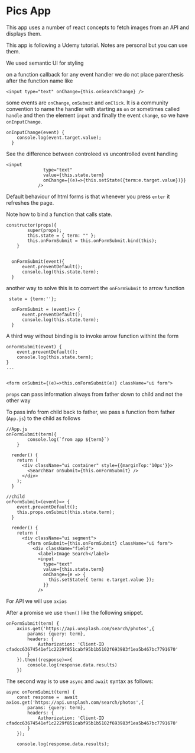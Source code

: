 # Pics App

This app uses a number of react concepts to fetch images from an API and displays them.

This app is following a Udemy tutorial. Notes are personal but you can use them.

We used semantic UI for styling

on a function callback for any event handler we do not place parenthesis after the function name like

```
<input type="text" onChange={this.onSearchChange} />
```

some events are `onChange`, `onSubmit` and `onClick`.
It is a community convention to name the handler with starting as `on` or sometimes called `handle` and then the element `input` and finally the event `change`, so we have `onInputChange`.

```
onInputChange(event) {
    console.log(event.target.value);
  }
```

See the difference between controleed vs uncontrolled event handling

```
<input
              type="text"
              value={this.state.term}
              onChange={(e)=>{this.setState({term:e.target.value})}}
            />
```

Default behaviour of html forms is that whenever you press `enter` it refreshes the page.

Note how to bind a function that calls state.

```
constructor(props){
        super(props);
        this.state = { term: "" };
        this.onFormSubmit = this.onFormSubmit.bind(this);
    }


  onFormSubmit(event){
      event.preventDefault();
      console.log(this.state.term);
  }
```

another way to solve this is to convert the `onFormSubmit` to arrow function

```
 state = {term:''};

  onFormSubmit = (event)=> {
      event.preventDefault();
      console.log(this.state.term);
  }

```

A third way without binding is to invoke arrow function withint the form

```
onFormSubmit(event) {
    event.preventDefault();
    console.log(this.state.term);
}
...


<form onSubmit={(e)=>this.onFormSubmit(e)} className="ui form">

```

`props` can pass information always from father down to child and not the other way

To pass info from child back to father, we pass a function from father (`App.js`) to the child as follows

````
//App.js
onFormSubmit(term){
        console.log(`from app ${term}`)
    }

  render() {
    return (
      <div className="ui container" style={{marginTop:'10px'}}>
        <SearchBar onSubmit={this.onFormSubmit} />
      </div>
    );
  }

````

````
//child
onFormSubmit=(event)=> {
    event.preventDefault();
    this.props.onSubmit(this.state.term);
  }

  render() {
    return (
      <div className="ui segment">
        <form onSubmit={this.onFormSubmit} className="ui form">
          <div className="field">
            <label>Image Search</label>
            <input
              type="text"
              value={this.state.term}
              onChange={e => {
                this.setState({ term: e.target.value });
              }}
            />
````

For API we will use `axios`

After a promise we use `then()` like the following snippet. 

````
onFormSubmit(term) {
    axios.get('https://api.unsplash.com/search/photos',{
        params: {query: term},
        headers: {
            Authorization: 'Client-ID cfadcc63674541ef1c2229f851cabf95b1b5102f693983f1ea5b467bc7791670'
        }
    }).then((response)=>{
        console.log(response.data.results)
    })
````

The second way is to use `async` and `await` syntax as follows:

````
async onFormSubmit(term) {
    const response =  await axios.get('https://api.unsplash.com/search/photos',{
        params: {query: term},
        headers: {
            Authorization: 'Client-ID cfadcc63674541ef1c2229f851cabf95b1b5102f693983f1ea5b467bc7791670'
        }
    });

    console.log(response.data.results);

````